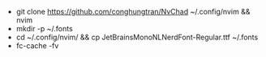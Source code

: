 * git clone https://github.com/conghungtran/NvChad ~/.config/nvim && nvim
* mkdir -p ~/.fonts
* cd ~/.config/nvim/ && cp JetBrainsMonoNLNerdFont-Regular.ttf ~/.fonts
* fc-cache -fv
